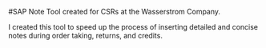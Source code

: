 #SAP Note Tool created for CSRs at the Wasserstrom Company.

I created this tool to speed up the process of inserting detailed and concise notes during order taking, returns, and credits.
